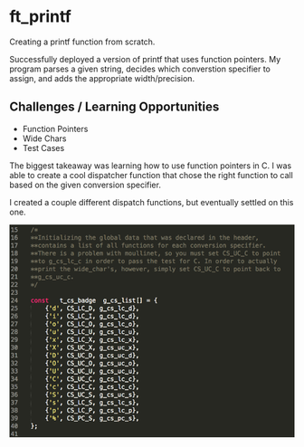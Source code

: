 # ft_printf
Creating a printf function from scratch.

Successfully deployed a version of printf that uses function pointers. My program parses a given string, decides which converstion specifier to assign, and adds the appropriate width/precision.

## Challenges / Learning Opportunities

- Function Pointers
- Wide Chars
- Test Cases


The biggest takeaway was learning how to use function pointers in C. I was able to create a cool dispatcher function that chose the right function to call based on the given conversion specifier.

I created a couple different dispatch functions, but eventually settled on this one.

![alt text](https://github.com/jeftekhari/ft_printf/blob/master/pics/dispatcher.png "Dispatcher Function")
